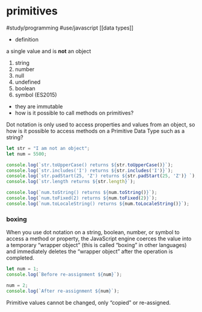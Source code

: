 # primitives
#study/programming
#use/javascript
[[data types]]
* definition

a single value and is **not** an object

1. string
2. number
3. null
4. undefined
5. boolean
6. symbol (ES2015)

* they are immutable
* how is it possible to call methods on primitives?

Dot notation is only used to access properties and values from an object, so how is it possible to access methods on a Primitive Data Type such as a string?

```javascript
let str = "I am not an object";
let num = 5500;

console.log(`str.toUpperCase() returns ${str.toUpperCase()}`);
console.log(`str.includes('I') returns ${str.includes('I')}`);
console.log(`str.padStart(25, 'Z') returns ${str.padStart(25, 'Z')} `);
console.log(`str.length returns ${str.length}`);

console.log(`num.toString() returns ${num.toString()}`);
console.log(`num.toFixed(2) returns ${num.toFixed(2)}`);
console.log(`num.toLocaleString() returns ${num.toLocaleString()}`);
```

### boxing
When you use dot notation on a string, boolean, number, or symbol to access a method or property, the JavaScript engine coerces the value into a temporary “wrapper object” (this is called “boxing” in other languages) and immediately deletes the “wrapper object” after the operation is completed.

```javascript
let num = 1;
console.log(`Before re-assignment ${num}`);

num = 2;
console.log(`After re-assignment ${num}`);
```

Primitive values cannot be changed, only “copied” or re-assigned.